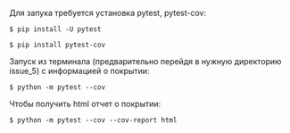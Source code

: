 Для запука требуется установка pytest, pytest-cov:

`$ pip install -U pytest`

`$ pip install pytest-cov`

Запуск из терминала (предварительно перейдя в нужную директорию issue_5) с информацией о покрытии:

`$ python -m pytest --cov`

Чтобы получить html отчет о покрытии:

`$ python -m pytest --cov --cov-report html`